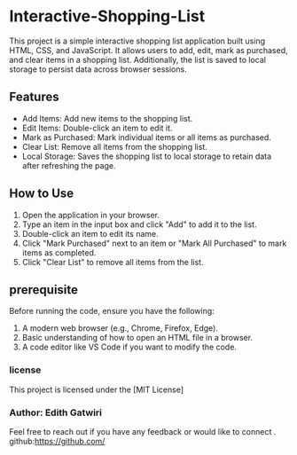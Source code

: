 # Interactive-Shopping-List
This project is a simple interactive shopping list application built using HTML, CSS, and JavaScript. It allows users to add, edit, mark as purchased, and clear items in a shopping list. Additionally, the list is saved to local storage to persist data across browser sessions.

## Features
- Add Items: Add new items to the shopping list.
- Edit Items: Double-click an item to edit it.
- Mark as Purchased: Mark individual items or all items as purchased.
- Clear List: Remove all items from the shopping list.
- Local Storage: Saves the shopping list to local storage to retain data after refreshing the page.

## How to Use
1. Open the application in your browser.
2. Type an item in the input box and click "Add" to add it to the list.
3. Double-click an item to edit its name.
4. Click "Mark Purchased" next to an item or "Mark All Purchased" to mark items as completed.
5. Click "Clear List" to remove all items from the list.

## prerequisite 
Before running the code, ensure you have the following:
1. A modern web browser (e.g., Chrome, Firefox, Edge).
2. Basic understanding of how to open an HTML file in a browser.
3. A code editor like VS Code if you want to modify the code.

### license
This project is licensed under the [MIT License]

### Author: Edith Gatwiri
Feel free to reach out if you have any feedback or would like to connect .
github:https://github.com/ 